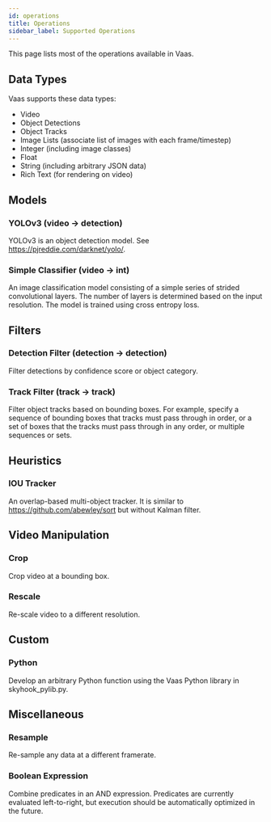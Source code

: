 ```yaml
---
id: operations
title: Operations
sidebar_label: Supported Operations
---
```


This page lists most of the operations available in Vaas.

## Data Types

Vaas supports these data types:

- Video
- Object Detections
- Object Tracks
- Image Lists (associate list of images with each frame/timestep)
- Integer (including image classes)
- Float
- String (including arbitrary JSON data)
- Rich Text (for rendering on video)

## Models

### YOLOv3 (video -> detection)

YOLOv3 is an object detection model. See https://pjreddie.com/darknet/yolo/.

### Simple Classifier (video -> int)

An image classification model consisting of a simple series of strided convolutional layers. The number of layers is determined based on the input resolution. The model is trained using cross entropy loss.

## Filters

### Detection Filter (detection -> detection)

Filter detections by confidence score or object category.

### Track Filter (track -> track)

Filter object tracks based on bounding boxes. For example, specify a sequence of bounding boxes that tracks must pass through in order, or a set of boxes that the tracks must pass through in any order, or multiple sequences or sets.

## Heuristics

### IOU Tracker

An overlap-based multi-object tracker. It is similar to https://github.com/abewley/sort but without Kalman filter.

## Video Manipulation

### Crop

Crop video at a bounding box.

### Rescale

Re-scale video to a different resolution.

## Custom

### Python

Develop an arbitrary Python function using the Vaas Python library in skyhook_pylib.py.

## Miscellaneous

### Resample

Re-sample any data at a different framerate.

### Boolean Expression

Combine predicates in an AND expression. Predicates are currently evaluated left-to-right, but execution should be automatically optimized in the future.
